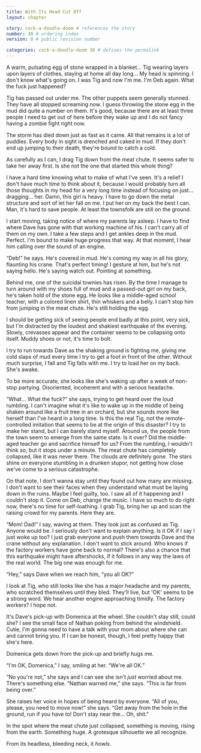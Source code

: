 ```yaml
---
title: With Its Head Cut Off
layout: chapter

story: cock-a-doodle-doom # references the story
number: 30 # ordering index
version: 0 # public revision number

categories: cock-a-doodle-doom 30 # defines the permalink
---
```

A warm, pulsating egg of stone wrapped in a blanket… Tig wearing layers upon layers of clothes, staying at home all day long… My head is spinning. I don't know what's going on. I was Tig and now I'm me. I'm Deb again. What the fuck just happened?

Tig has passed out under me. The other puppets seem generally stunned. They have all stopped screaming now. I guess throwing the stone egg in the mud did quite a number on them. It's good, because there are at least three people I need to get out of here before they wake up and I do not fancy having a zombie fight right now.

The storm has died down just as fast as it came. All that remains is a lot of puddles. Every body in sight is drenched and caked in mud. If they don't end up jumping to their death, they're bound to catch a cold.

As carefully as I can, I drag Tig down from the meat chute. It seems safer to take her away first. Is she not the one that started this whole thing?

I have a hard time knowing what to make of what I've seen. It's a relief I don't have much time to think about it, because I would probably turn all those thoughts in my head for a very long time instead of focusing on just… dragging… her. Damn, this girl is heavy. I have to go down the metal structure and sort of let her fall on me. I put her on my back the best I can. Man, it's hard to save people. At least the townsfolk are still on the ground.

I start moving, taking notice of where my parents lay asleep. I have to find where Dave has gone with that working machine of his. I can't carry all of them on my own. I take a few steps and I get ankles deep in the mud. Perfect. I'm bound to make huge progress that way. At that moment, I hear him calling over the sound of an engine.

“Deb!” he says. He's covered in mud. He's coming my way in all his glory, flaunting his crane. That's perfect timing! I gesture at him, but he's not saying hello. He's saying watch out. Pointing at something.

Behind me, one of the suicidal townies has risen. By the time I manage to turn around with my shoes full of mud and a passed-out girl on my back, he's taken hold of the stone egg. He looks like a middle-aged school teacher, with a colored linen shirt, thin whiskers and a belly. I can't stop him from jumping in the meat chute. He's still holding the egg.

I should be getting sick of seeing people end badly at this point, very sick, but I'm distracted by the loudest and shakiest earthquake of the evening. Slowly, crevasses appear and the container seems to be collapsing onto itself. Muddy shoes or not, it's time to bolt.

I try to run towards Dave as the shaking ground is fighting me, giving me cold slaps of mud every time I try to get a foot in front of the other. Without much surprise, I fall and Tig falls with me. I try to load her on my back. She's awake.

To be more accurate, she looks like she's waking up after a week of non-stop partying. Disoriented, incoherent and with a serious headache.

“What… What the fuck?” she says, trying to get heard over the loud rumbling. I can't imagine what it's like to wake up in the middle of being shaken around like a fruit tree in an orchard, but she sounds more like herself than I've heard in a long time. Is this the real Tig, not the remote-controlled imitation that seems to be at the origin of this disaster? I try to make her stand, but I can barely stand myself. Around us, the people from the town seem to emerge from the same state. Is it over? Did the middle-aged teacher go and sacrifice himself for us? From the rumbling, I wouldn't think so, but it stops under a minute. The meat chute has completely collapsed, like it was never there. The clouds are definitely gone. The stars shine on everyone stumbling in a drunken stupor, not getting how close we've come to a serious catastrophe.

On that note, I don't wanna stay until they found out how many are missing. I don't want to see their faces when they understand what must be laying down in the ruins. Maybe I feel guilty, too. I saw all of it happening and I couldn't stop it. Come on Deb, change the music. I have so much to do right now, there's no time for self-loathing. I grab Tig, bring her up and scan the raising crowd for my parents. Here they are.

“Mom! Dad!” I say, waving at them. They look just as confused as Tig. Anyone would be. I seriously don't want to explain anything. Is it OK if I say I just woke up too? I just grab everyone and push them towards Dave and the crane without any explanation. I don't want to stick around. Who knows if the factory workers have gone back to normal? There's also a chance that this earthquake might have aftershocks, if it follows in any way the laws of the real world. The big one was enough for me.

“Hey,” says Dave when we reach him, “you all OK?”

I look at Tig, who still looks like she has a major headache and my parents, who scratched themselves until they bled. They'll live, but 'OK' seems to be a strong word. We hear another engine approaching timidly. The factory workers? I hope not.

It's Dave's pick-up with Domenica at the wheel. She couldn't stay still, could she? I see the small face of Nathan poking from behind the windshield. Cutie, I'm gonna need to have a talk with your mom about where she can and cannot bring you. If I can be honest, though, I feel pretty happy that she's here.

Domenica gets down from the pick-up and briefly hugs me.

“I'm OK, Domenica,” I say, smiling at her. “We're all OK.”

“No you're not,” she says and I can see she isn't *just* worried about me. There's something else. “Nathan warned me,” she says. “This is far from being over.”

She raises her voice in hopes of being heard by everyone. “All of you, please, you need to move now!” she says. “Get away from the hole in the ground, run if you have to! Don't stay near the… Oh, shit.”

In the spot where the meat chute just collapsed, something is moving, rising from the earth. Something huge. A grotesque silhouette we all recognize.

From its headless, bleeding neck, it *howls*.
